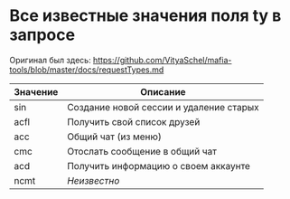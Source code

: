 # Все известные значения поля ty в запросе

Оригинал был здесь: <https://github.com/VityaSchel/mafia-tools/blob/master/docs/requestTypes.md>

Значение|Описание
-|-
sin|Создание новой сессии и удаление старых
acfl|Получить свой список друзей
acc|Общий чат (из меню)
cmc|Отослать сообщение в общий чат
acd|Получить информацию о своем аккаунте
ncmt|*Неизвестно*